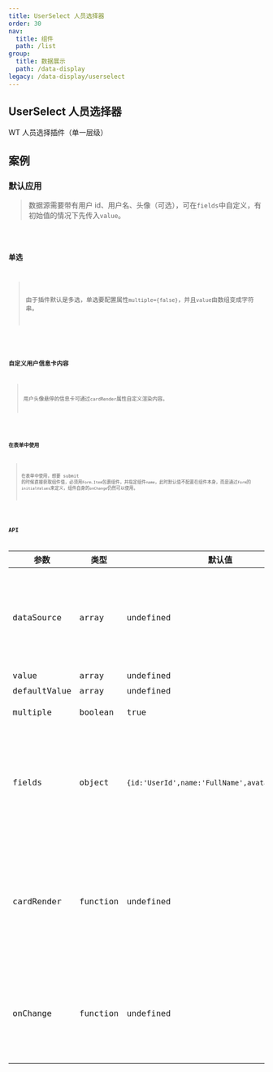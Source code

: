 ```yaml
---
title: UserSelect 人员选择器
order: 30
nav:
  title: 组件
  path: /list
group:
  title: 数据展示
  path: /data-display
legacy: /data-display/userselect
---
```


## UserSelect 人员选择器

WT 人员选择插件（单一层级）

## 案例

### 默认应用

> 数据源需要带有用户 id、用户名、头像（可选），可在`fields`中自定义，有初始值的情况下先传入`value`。

<code src="./demo/demo1.tsx" />

### 单选

> 由于插件默认是多选，单选要配置属性`multiple={false}`，并且`value`由数组变成字符串。

<code src="./demo/demo2.tsx" />

### 自定义用户信息卡内容

> 用户头像悬停的信息卡可通过`cardRender`属性自定义渲染内容。

<code src="./demo/demo3.tsx" />

### 在表单中使用

> 在表单中使用，想要 submit 的时候直接获取组件值，必须用`Form.Item`包裹组件，并指定组件`name`，此时默认值不配置在组件本身，而是通过`Form`的`initialValues`来定义，组件自身的`onChange`仍然可以使用。

<code src="./demo/demo4.tsx" />

## API

| 参数         | 类型     | 默认值                                          | 说明                                                         |
| ------------ | -------- | ----------------------------------------------- | ------------------------------------------------------------ |
| dataSource   | array    | undefined                                       | 数据源，必须包含用户 id,用户名称，用户头像                   |
| value        | array    | undefined                                       | 当前值                                                       |
| defaultValue | array    | undefined                                       | 默认值                                                       |
| multiple     | boolean  | true                                            | 是否多选模式                                                 |
| fields       | object   | `{id:'UserId',name:'FullName',avatar:'Avatar'}` | 数据源中 id，名称，头像对应的字段名，可以自定义              |
| cardRender   | function | undefined                                       | 用户信息卡上显示的内容，通过参数(id)查找并返回自己需要的内容 |
| onChange     | function | undefined                                       | change 事件，参数`v`为已选中用户 id 的字符串数组             |
